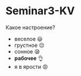 # Seminar3-KV

Какое настроение?

* веселое :smiley:
* грустное :pensive:
* сонное :sleepy:
* **рабочее** :ok_hand:
* я в ярости :rage: 
